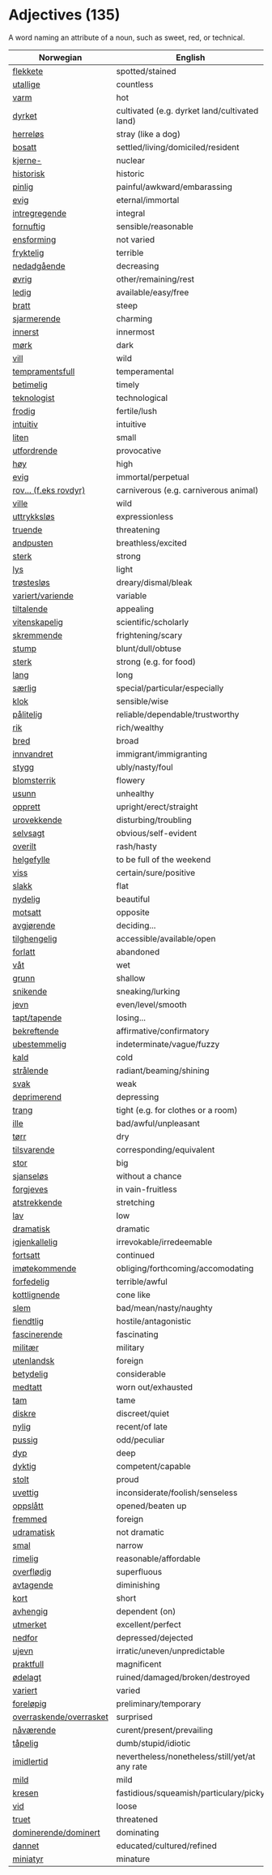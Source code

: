 # Adjectives (135)

A word naming an attribute of a noun, such as sweet, red, or technical.

| Norwegian | English |
| --- | --- |
| [flekkete](https://www.ordnett.no/search?language=no&phrase=flekkete) | spotted/stained |
| [utallige](https://www.ordnett.no/search?language=no&phrase=utallige) | countless |
| [varm](https://www.ordnett.no/search?language=no&phrase=varm) | hot |
| [dyrket](https://www.ordnett.no/search?language=no&phrase=dyrket) | cultivated (e.g. dyrket land/cultivated land) |
| [herreløs](https://www.ordnett.no/search?language=no&phrase=herreløs) | stray (like a dog) |
| [bosatt](https://www.ordnett.no/search?language=no&phrase=bosatt) | settled/living/domiciled/resident |
| [kjerne-](https://www.ordnett.no/search?language=no&phrase=kjerne-) | nuclear |
| [historisk](https://www.ordnett.no/search?language=no&phrase=historisk) | historic |
| [pinlig](https://www.ordnett.no/search?language=no&phrase=pinlig) | painful/awkward/embarassing |
| [evig](https://www.ordnett.no/search?language=no&phrase=evig) | eternal/immortal |
| [intregregende](https://www.ordnett.no/search?language=no&phrase=intregregende) | integral |
| [fornuftig](https://www.ordnett.no/search?language=no&phrase=fornuftig) | sensible/reasonable |
| [ensforming](https://www.ordnett.no/search?language=no&phrase=ensforming) | not varied |
| [fryktelig](https://www.ordnett.no/search?language=no&phrase=fryktelig) | terrible |
| [nedadgående](https://www.ordnett.no/search?language=no&phrase=nedadgående) | decreasing |
| [øvrig](https://www.ordnett.no/search?language=no&phrase=øvrig) | other/remaining/rest |
| [ledig](https://www.ordnett.no/search?language=no&phrase=ledig) | available/easy/free |
| [bratt](https://www.ordnett.no/search?language=no&phrase=bratt) | steep |
| [sjarmerende](https://www.ordnett.no/search?language=no&phrase=sjarmerende) | charming |
| [innerst](https://www.ordnett.no/search?language=no&phrase=innerst) | innermost |
| [mørk](https://www.ordnett.no/search?language=no&phrase=mørk) | dark |
| [vill](https://www.ordnett.no/search?language=no&phrase=vill) | wild |
| [tempramentsfull](https://www.ordnett.no/search?language=no&phrase=tempramentsfull) | temperamental |
| [betimelig](https://www.ordnett.no/search?language=no&phrase=betimelig) | timely |
| [teknologist](https://www.ordnett.no/search?language=no&phrase=teknologist) | technological |
| [frodig](https://www.ordnett.no/search?language=no&phrase=frodig) | fertile/lush |
| [intuitiv](https://www.ordnett.no/search?language=no&phrase=intuitiv) | intuitive |
| [liten](https://www.ordnett.no/search?language=no&phrase=liten) | small |
| [utfordrende](https://www.ordnett.no/search?language=no&phrase=utfordrende) | provocative |
| [høy](https://www.ordnett.no/search?language=no&phrase=høy) | high |
| [evig](https://www.ordnett.no/search?language=no&phrase=evig) | immortal/perpetual |
| [rov... (f.eks rovdyr)](https://www.ordnett.no/search?language=no&phrase=rov...%20(f.eks%20rovdyr)) | carniverous (e.g. carniverous animal) |
| [ville](https://www.ordnett.no/search?language=no&phrase=ville) | wild |
| [uttrykksløs](https://www.ordnett.no/search?language=no&phrase=uttrykksløs) | expressionless |
| [truende](https://www.ordnett.no/search?language=no&phrase=truende) | threatening |
| [andpusten](https://www.ordnett.no/search?language=no&phrase=andpusten) | breathless/excited |
| [sterk](https://www.ordnett.no/search?language=no&phrase=sterk) | strong |
| [lys](https://www.ordnett.no/search?language=no&phrase=lys) | light |
| [trøstesløs](https://www.ordnett.no/search?language=no&phrase=trøstesløs) | dreary/dismal/bleak |
| [variert/variende](https://www.ordnett.no/search?language=no&phrase=variert/variende) | variable |
| [tiltalende](https://www.ordnett.no/search?language=no&phrase=tiltalende) | appealing |
| [vitenskapelig](https://www.ordnett.no/search?language=no&phrase=vitenskapelig) | scientific/scholarly |
| [skremmende](https://www.ordnett.no/search?language=no&phrase=skremmende) | frightening/scary |
| [stump](https://www.ordnett.no/search?language=no&phrase=stump) | blunt/dull/obtuse |
| [sterk](https://www.ordnett.no/search?language=no&phrase=sterk) | strong (e.g. for food) |
| [lang](https://www.ordnett.no/search?language=no&phrase=lang) | long |
| [særlig](https://www.ordnett.no/search?language=no&phrase=særlig) | special/particular/especially |
| [klok](https://www.ordnett.no/search?language=no&phrase=klok) | sensible/wise |
| [pålitelig](https://www.ordnett.no/search?language=no&phrase=pålitelig) | reliable/dependable/trustworthy |
| [rik](https://www.ordnett.no/search?language=no&phrase=rik) | rich/wealthy |
| [bred](https://www.ordnett.no/search?language=no&phrase=bred) | broad |
| [innvandret](https://www.ordnett.no/search?language=no&phrase=innvandret) | immigrant/immigranting |
| [stygg](https://www.ordnett.no/search?language=no&phrase=stygg) | ubly/nasty/foul |
| [blomsterrik](https://www.ordnett.no/search?language=no&phrase=blomsterrik) | flowery |
| [usunn](https://www.ordnett.no/search?language=no&phrase=usunn) | unhealthy |
| [opprett](https://www.ordnett.no/search?language=no&phrase=opprett) | upright/erect/straight |
| [urovekkende](https://www.ordnett.no/search?language=no&phrase=urovekkende) | disturbing/troubling |
| [selvsagt](https://www.ordnett.no/search?language=no&phrase=selvsagt) | obvious/self-evident |
| [overilt](https://www.ordnett.no/search?language=no&phrase=overilt) | rash/hasty |
| [helgefylle](https://www.ordnett.no/search?language=no&phrase=helgefylle) | to be full of the weekend |
| [viss](https://www.ordnett.no/search?language=no&phrase=viss) | certain/sure/positive |
| [slakk](https://www.ordnett.no/search?language=no&phrase=slakk) | flat |
| [nydelig](https://www.ordnett.no/search?language=no&phrase=nydelig) | beautiful |
| [motsatt](https://www.ordnett.no/search?language=no&phrase=motsatt) | opposite |
| [avgjørende](https://www.ordnett.no/search?language=no&phrase=avgjørende) | deciding... |
| [tilghengelig](https://www.ordnett.no/search?language=no&phrase=tilghengelig) | accessible/available/open |
| [forlatt](https://www.ordnett.no/search?language=no&phrase=forlatt) | abandoned |
| [våt](https://www.ordnett.no/search?language=no&phrase=våt) | wet |
| [grunn](https://www.ordnett.no/search?language=no&phrase=grunn) | shallow |
| [snikende](https://www.ordnett.no/search?language=no&phrase=snikende) | sneaking/lurking |
| [jevn](https://www.ordnett.no/search?language=no&phrase=jevn) | even/level/smooth |
| [tapt/tapende](https://www.ordnett.no/search?language=no&phrase=tapt/tapende) | losing... |
| [bekreftende](https://www.ordnett.no/search?language=no&phrase=bekreftende) | affirmative/confirmatory |
| [ubestemmelig](https://www.ordnett.no/search?language=no&phrase=ubestemmelig) | indeterminate/vague/fuzzy |
| [kald](https://www.ordnett.no/search?language=no&phrase=kald) | cold |
| [strålende](https://www.ordnett.no/search?language=no&phrase=strålende) | radiant/beaming/shining |
| [svak](https://www.ordnett.no/search?language=no&phrase=svak) | weak |
| [deprimerend](https://www.ordnett.no/search?language=no&phrase=deprimerend) | depressing |
| [trang](https://www.ordnett.no/search?language=no&phrase=trang) | tight (e.g. for clothes or a room) |
| [ille](https://www.ordnett.no/search?language=no&phrase=ille) | bad/awful/unpleasant |
| [tørr](https://www.ordnett.no/search?language=no&phrase=tørr) | dry |
| [tilsvarende](https://www.ordnett.no/search?language=no&phrase=tilsvarende) | corresponding/equivalent |
| [stor](https://www.ordnett.no/search?language=no&phrase=stor) | big |
| [sjanseløs](https://www.ordnett.no/search?language=no&phrase=sjanseløs) | without a chance |
| [forgjeves](https://www.ordnett.no/search?language=no&phrase=forgjeves) | in vain-fruitless |
| [atstrekkende](https://www.ordnett.no/search?language=no&phrase=atstrekkende) | stretching |
| [lav](https://www.ordnett.no/search?language=no&phrase=lav) | low |
| [dramatisk](https://www.ordnett.no/search?language=no&phrase=dramatisk) | dramatic |
| [igjenkallelig](https://www.ordnett.no/search?language=no&phrase=igjenkallelig) | irrevokable/irredeemable |
| [fortsatt](https://www.ordnett.no/search?language=no&phrase=fortsatt) | continued |
| [imøtekommende](https://www.ordnett.no/search?language=no&phrase=imøtekommende) | obliging/forthcoming/accomodating |
| [forfedelig](https://www.ordnett.no/search?language=no&phrase=forfedelig) | terrible/awful |
| [kottlignende](https://www.ordnett.no/search?language=no&phrase=kottlignende) | cone like |
| [slem](https://www.ordnett.no/search?language=no&phrase=slem) | bad/mean/nasty/naughty |
| [fiendtlig](https://www.ordnett.no/search?language=no&phrase=fiendtlig) | hostile/antagonistic |
| [fascinerende](https://www.ordnett.no/search?language=no&phrase=fascinerende) | fascinating |
| [militær](https://www.ordnett.no/search?language=no&phrase=militær) | military |
| [utenlandsk](https://www.ordnett.no/search?language=no&phrase=utenlandsk) | foreign |
| [betydelig](https://www.ordnett.no/search?language=no&phrase=betydelig) | considerable |
| [medtatt](https://www.ordnett.no/search?language=no&phrase=medtatt) | worn out/exhausted |
| [tam](https://www.ordnett.no/search?language=no&phrase=tam) | tame |
| [diskre](https://www.ordnett.no/search?language=no&phrase=diskre) | discreet/quiet |
| [nylig](https://www.ordnett.no/search?language=no&phrase=nylig) | recent/of late |
| [pussig](https://www.ordnett.no/search?language=no&phrase=pussig) | odd/peculiar |
| [dyp](https://www.ordnett.no/search?language=no&phrase=dyp) | deep |
| [dyktig](https://www.ordnett.no/search?language=no&phrase=dyktig) | competent/capable |
| [stolt](https://www.ordnett.no/search?language=no&phrase=stolt) | proud |
| [uvettig](https://www.ordnett.no/search?language=no&phrase=uvettig) | inconsiderate/foolish/senseless |
| [oppslått](https://www.ordnett.no/search?language=no&phrase=oppslått) | opened/beaten up |
| [fremmed](https://www.ordnett.no/search?language=no&phrase=fremmed) | foreign |
| [udramatisk](https://www.ordnett.no/search?language=no&phrase=udramatisk) | not dramatic |
| [smal](https://www.ordnett.no/search?language=no&phrase=smal) | narrow |
| [rimelig](https://www.ordnett.no/search?language=no&phrase=rimelig) | reasonable/affordable |
| [overflødig](https://www.ordnett.no/search?language=no&phrase=overflødig) | superfluous |
| [avtagende](https://www.ordnett.no/search?language=no&phrase=avtagende) | diminishing |
| [kort](https://www.ordnett.no/search?language=no&phrase=kort) | short |
| [avhengig](https://www.ordnett.no/search?language=no&phrase=avhengig) | dependent (on) |
| [utmerket](https://www.ordnett.no/search?language=no&phrase=utmerket) | excellent/perfect |
| [nedfor](https://www.ordnett.no/search?language=no&phrase=nedfor) | depressed/dejected |
| [ujevn](https://www.ordnett.no/search?language=no&phrase=ujevn) | irratic/uneven/unpredictable |
| [praktfull](https://www.ordnett.no/search?language=no&phrase=praktfull) | magnificent |
| [ødelagt](https://www.ordnett.no/search?language=no&phrase=ødelagt) | ruined/damaged/broken/destroyed |
| [variert](https://www.ordnett.no/search?language=no&phrase=variert) | varied |
| [foreløpig](https://www.ordnett.no/search?language=no&phrase=foreløpig) | preliminary/temporary |
| [overraskende/overrasket](https://www.ordnett.no/search?language=no&phrase=overraskende/overrasket) | surprised |
| [nåværende](https://www.ordnett.no/search?language=no&phrase=nåværende) | curent/present/prevailing |
| [tåpelig](https://www.ordnett.no/search?language=no&phrase=tåpelig) | dumb/stupid/idiotic |
| [imidlertid](https://www.ordnett.no/search?language=no&phrase=imidlertid) | nevertheless/nonetheless/still/yet/at any rate |
| [mild](https://www.ordnett.no/search?language=no&phrase=mild) | mild |
| [kresen](https://www.ordnett.no/search?language=no&phrase=kresen) | fastidious/squeamish/particulary/picky |
| [vid](https://www.ordnett.no/search?language=no&phrase=vid) | loose |
| [truet](https://www.ordnett.no/search?language=no&phrase=truet) | threatened |
| [dominerende/dominert](https://www.ordnett.no/search?language=no&phrase=dominerende/dominert) | dominating |
| [dannet](https://www.ordnett.no/search?language=no&phrase=dannet) | educated/cultured/refined |
| [miniatyr](https://www.ordnett.no/search?language=no&phrase=miniatyr) | minature |

